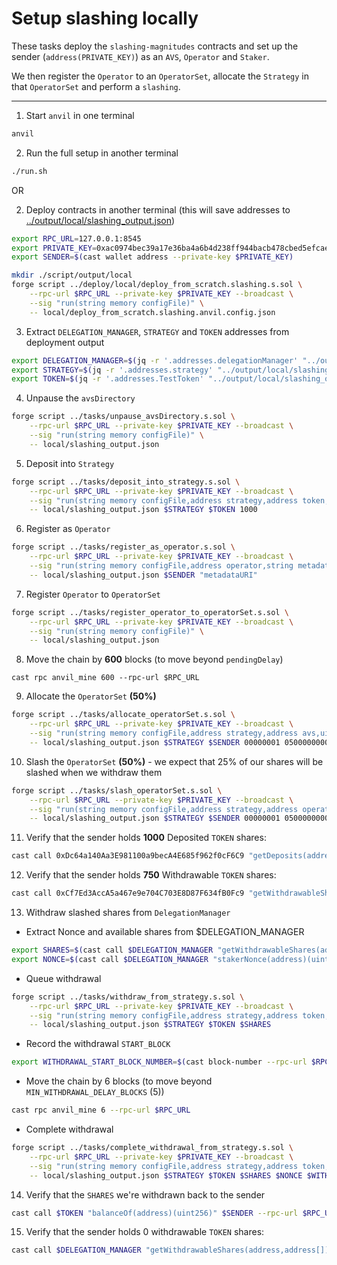 # Setup slashing locally

These tasks deploy the `slashing-magnitudes` contracts and set up the sender (`address(PRIVATE_KEY)`) as an `AVS`, `Operator` and `Staker`. 

We then register the `Operator` to an `OperatorSet`, allocate the `Strategy` in that `OperatorSet` and perform a `slashing`.

---

1. Start `anvil` in one terminal
```sh
anvil
```

2. Run the full setup in another terminal
```sh
./run.sh
```

OR

2. Deploy contracts in another terminal (this will save addresses to [../output/local/slashing_output.json](../output/local/slashing_output.json))
```sh
export RPC_URL=127.0.0.1:8545
export PRIVATE_KEY=0xac0974bec39a17e36ba4a6b4d238ff944bacb478cbed5efcae784d7bf4f2ff80
export SENDER=$(cast wallet address --private-key $PRIVATE_KEY)

mkdir ./script/output/local
forge script ../deploy/local/deploy_from_scratch.slashing.s.sol \
    --rpc-url $RPC_URL --private-key $PRIVATE_KEY --broadcast \
    --sig "run(string memory configFile)" \
    -- local/deploy_from_scratch.slashing.anvil.config.json
```

3. Extract `DELEGATION_MANAGER`, `STRATEGY` and `TOKEN` addresses from deployment output
```sh
export DELEGATION_MANAGER=$(jq -r '.addresses.delegationManager' "../output/local/slashing_output.json")
export STRATEGY=$(jq -r '.addresses.strategy' "../output/local/slashing_output.json")
export TOKEN=$(jq -r '.addresses.TestToken' "../output/local/slashing_output.json")
```

4. Unpause the `avsDirectory`
```sh
forge script ../tasks/unpause_avsDirectory.s.sol \
    --rpc-url $RPC_URL --private-key $PRIVATE_KEY --broadcast \
    --sig "run(string memory configFile)" \
    -- local/slashing_output.json
```

5. Deposit into `Strategy`
```sh
forge script ../tasks/deposit_into_strategy.s.sol \
    --rpc-url $RPC_URL --private-key $PRIVATE_KEY --broadcast \
    --sig "run(string memory configFile,address strategy,address token,uint256 amount)" \
    -- local/slashing_output.json $STRATEGY $TOKEN 1000
```

6. Register as `Operator`
```sh
forge script ../tasks/register_as_operator.s.sol \
    --rpc-url $RPC_URL --private-key $PRIVATE_KEY --broadcast \
    --sig "run(string memory configFile,address operator,string metadataURI)" \
    -- local/slashing_output.json $SENDER "metadataURI"
```

7. Register `Operator` to `OperatorSet`
```sh
forge script ../tasks/register_operator_to_operatorSet.s.sol \
    --rpc-url $RPC_URL --private-key $PRIVATE_KEY --broadcast \
    --sig "run(string memory configFile)" \
    -- local/slashing_output.json
```

8. Move the chain by **600** blocks (to move beyond `pendingDelay`)
```
cast rpc anvil_mine 600 --rpc-url $RPC_URL
```

9. Allocate the `OperatorSet` **(50%)**
```sh
forge script ../tasks/allocate_operatorSet.s.sol \
    --rpc-url $RPC_URL --private-key $PRIVATE_KEY --broadcast \
    --sig "run(string memory configFile,address strategy,address avs,uint32 operatorSetId,uint64 magnitude)" \
    -- local/slashing_output.json $STRATEGY $SENDER 00000001 0500000000000000000
```

10. Slash the `OperatorSet` **(50%)** - we expect that 25% of our shares will be slashed when we withdraw them
```sh
forge script ../tasks/slash_operatorSet.s.sol \
    --rpc-url $RPC_URL --private-key $PRIVATE_KEY --broadcast \
    --sig "run(string memory configFile,address strategy,address operator,uint32 operatorSetId,uint256 wadToSlash)" \
    -- local/slashing_output.json $STRATEGY $SENDER 00000001 0500000000000000000
```

11. Verify that the sender holds **1000** Deposited `TOKEN` shares:
```sh
cast call 0xDc64a140Aa3E981100a9becA4E685f962f0cF6C9 "getDeposits(address)(address[],uint256[])" $SENDER  --rpc-url $RPC_URL
```

12. Verify that the sender holds **750** Withdrawable `TOKEN` shares:
```sh
cast call 0xCf7Ed3AccA5a467e9e704C703E8D87F634fB0Fc9 "getWithdrawableShares(address,address[])(uint256[])" 0xf39Fd6e51aad88F6F4ce6aB8827279cffFb92266 "[0x8aCd85898458400f7Db866d53FCFF6f0D49741FF]" --rpc-url $RPC_URL
```

13. Withdraw slashed shares from `DelegationManager`

- Extract Nonce and available shares from $DELEGATION_MANAGER
```sh
export SHARES=$(cast call $DELEGATION_MANAGER "getWithdrawableShares(address,address[])(uint256[])" $SENDER "[$STRATEGY]" --rpc-url $RPC_URL | sed 's/[][]//g')
export NONCE=$(cast call $DELEGATION_MANAGER "stakerNonce(address)(uint256)" $SENDER --rpc-url $RPC_URL)
```

- Queue withdrawal
```sh
forge script ../tasks/withdraw_from_strategy.s.sol \
    --rpc-url $RPC_URL --private-key $PRIVATE_KEY --broadcast \
    --sig "run(string memory configFile,address strategy,address token,uint256 amount)" \
    -- local/slashing_output.json $STRATEGY $TOKEN $SHARES
```

- Record the withdrawal `START_BLOCK`
```sh
export WITHDRAWAL_START_BLOCK_NUMBER=$(cast block-number --rpc-url $RPC_URL)
```

- Move the chain by 6 blocks (to move beyond `MIN_WITHDRAWAL_DELAY_BLOCKS` (5))
```sh
cast rpc anvil_mine 6 --rpc-url $RPC_URL
```

- Complete withdrawal

```sh
forge script ../tasks/complete_withdrawal_from_strategy.s.sol \
    --rpc-url $RPC_URL --private-key $PRIVATE_KEY --broadcast \
    --sig "run(string memory configFile,address strategy,address token,uint256 amount,uint256 nonce,uint32 startBlock)" \
    -- local/slashing_output.json $STRATEGY $TOKEN $SHARES $NONCE $WITHDRAWAL_START_BLOCK_NUMBER
```

14. Verify that the `SHARES` we're withdrawn back to the sender
```sh
cast call $TOKEN "balanceOf(address)(uint256)" $SENDER --rpc-url $RPC_URL
```

15. Verify that the sender holds 0 withdrawable `TOKEN` shares:
```sh
cast call $DELEGATION_MANAGER "getWithdrawableShares(address,address[])(uint256[])" $SENDER "[$STRATEGY]" --rpc-url $RPC_URL
```
